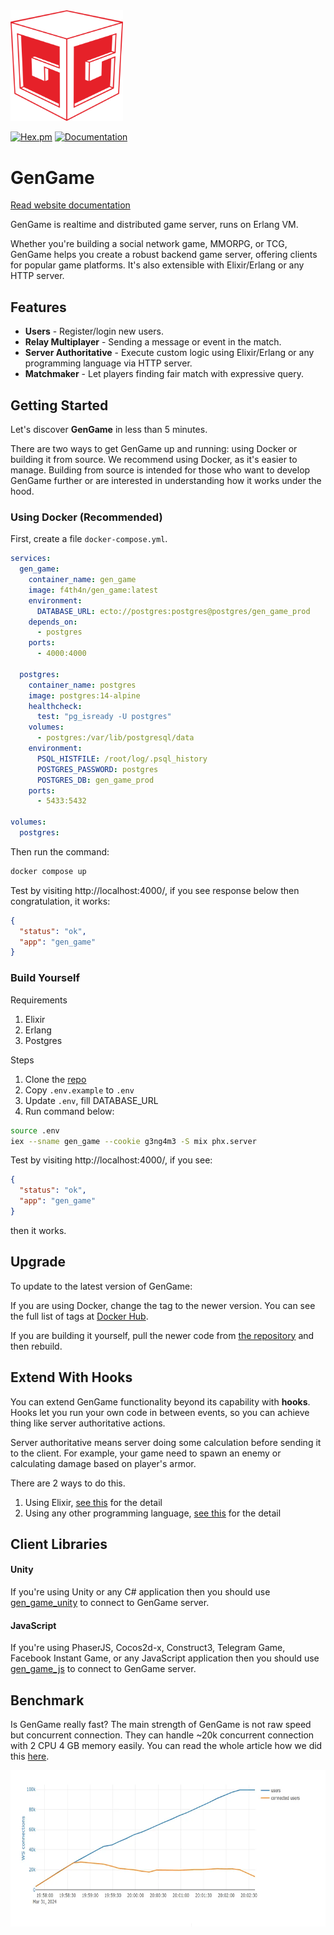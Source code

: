 <img src=".github/logo.png?raw=true" width="180">

[![Hex.pm](https://img.shields.io/hexpm/v/gen_game.svg)](https://hex.pm/packages/gen_game) [![Documentation](https://img.shields.io/badge/documentation-gray)](https://hexdocs.pm/gen_game)

# GenGame

[Read website documentation](https://gengame.rbs8.com)

GenGame is realtime and distributed game server, runs on Erlang VM.

Whether you're building a social network game, MMORPG, or TCG, GenGame helps you create a robust backend game server, offering clients for popular game platforms. It's also extensible with Elixir/Erlang or any HTTP server.

## Features

- **Users** - Register/login new users.
- **Relay Multiplayer** - Sending a message or event in the match.
- **Server Authoritative** - Execute custom logic using Elixir/Erlang or any programming language via HTTP server.
- **Matchmaker** - Let players finding fair match with expressive query.

## Getting Started

Let's discover **GenGame** in less than 5 minutes.

There are two ways to get GenGame up and running: using Docker or building it from source. We recommend using Docker, as it's easier to manage. Building from source is intended for those who want to develop GenGame further or are interested in understanding how it works under the hood.

### Using Docker (Recommended)

First, create a file `docker-compose.yml`.

```yaml
services:
  gen_game:
    container_name: gen_game
    image: f4th4n/gen_game:latest
    environment:
      DATABASE_URL: ecto://postgres:postgres@postgres/gen_game_prod
    depends_on:
      - postgres
    ports:
      - 4000:4000

  postgres:
    container_name: postgres
    image: postgres:14-alpine
    healthcheck:
      test: "pg_isready -U postgres"
    volumes:
      - postgres:/var/lib/postgresql/data
    environment:
      PSQL_HISTFILE: /root/log/.psql_history
      POSTGRES_PASSWORD: postgres
      POSTGRES_DB: gen_game_prod
    ports:
      - 5433:5432

volumes:
  postgres:
```

Then run the command:

```bash
docker compose up
```

Test by visiting http://localhost:4000/, if you see response below then congratulation, it works:

```json
{
  "status": "ok",
  "app": "gen_game"
}
```

### Build Yourself

Requirements

1. Elixir
2. Erlang
3. Postgres

Steps

1. Clone the <u>[repo](https://github.com/f4th4n/gen_game)</u>
2. Copy `.env.example` to `.env`
3. Update `.env`, fill DATABASE_URL
4. Run command below:

```bash
source .env
iex --sname gen_game --cookie g3ng4m3 -S mix phx.server
```

Test by visiting http://localhost:4000/, if you see:

```json
{
  "status": "ok",
  "app": "gen_game"
}
```

then it works.

## Upgrade

To update to the latest version of GenGame:

If you are using Docker, change the tag to the newer version. You can see the full list of tags at [Docker Hub](https://hub.docker.com/r/f4th4n/gen_game).

If you are building it yourself, pull the newer code from [the repository](https://github.com/f4th4n/gen_game) and then rebuild.

## Extend With Hooks

You can extend GenGame functionality beyond its capability with **hooks**. Hooks let you run your own code in between events, so you can achieve thing like server authoritative actions.

Server authoritative means server doing some calculation before sending it to the client. For example, your game need to spawn an enemy or calculating damage based on player's armor.

There are 2 ways to do this.

1. Using Elixir, [see this](/docs/plugin_elixir.md) for the detail
2. Using any other programming language, [see this](/docs/plugin_http_server.md) for the detail

## Client Libraries

#### Unity

If you're using Unity or any C# application then you should use [gen_game_unity](https://github.com/f4th4n/gen_game_unity) to connect to GenGame server.

#### JavaScript

If you're using PhaserJS, Cocos2d-x, Construct3, Telegram Game, Facebook Instant Game, or any JavaScript application then you should use [gen_game_js](https://github.com/f4th4n/gen_game_client_js) to connect to GenGame server.

## Benchmark

Is GenGame really fast? The main strength of GenGame is not raw speed but concurrent connection. They can handle ~20k concurrent connection with 2 CPU 4 GB memory easily. You can read the whole article how we did this [here](https://medium.com/p/c4e68ae2dc4e).

<img src=".github/benchmark.webp?raw=true"  height="250">
